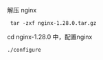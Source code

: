 解压 nginx

```shell
 tar -zxf nginx-1.28.0.tar.gz
```

cd nginx-1.28.0 中，配置nginx

```shell
./configure
```



